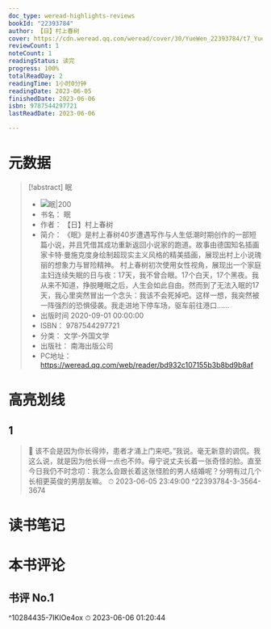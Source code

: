```yaml
---
doc_type: weread-highlights-reviews
bookId: "22393784"
author: 【日】村上春树
cover: https://cdn.weread.qq.com/weread/cover/30/YueWen_22393784/t7_YueWen_22393784.jpg
reviewCount: 1
noteCount: 1
readingStatus: 读完
progress: 100%
totalReadDay: 2
readingTime: 1小时0分钟
readingDate: 2023-06-05
finishedDate: 2023-06-06
isbn: 9787544297721
lastReadDate: 2023-06-06

---
```

# 元数据
> [!abstract] 眠
> - ![ 眠|200](https://cdn.weread.qq.com/weread/cover/30/YueWen_22393784/t7_YueWen_22393784.jpg)
> - 书名： 眠
> - 作者： 【日】村上春树
> - 简介： 《眠》是村上春树40岁遭遇写作与人生低潮时期创作的一部短篇小说，并且凭借其成功重新返回小说家的跑道。故事由德国知名插画家卡特·曼施克度身绘制超现实主义风格的精美插画，展现出村上小说瑰丽的想象力与冒险精神。
村上春树初次使用女性视角，展现出一个家庭主妇连续失眠的日与夜：17天，我不曾合眼。17个白天，17个黑夜。我从来不知道，挣脱睡眠之后，人生会如此自由。然而到了无法入眠的17天，我心里突然冒出一个念头：我该不会死掉吧。这样一想，我突然被一阵强烈的恐惧侵袭。我走进地下停车场，驱车前往港口……
> - 出版时间 2020-09-01 00:00:00
> - ISBN： 9787544297721
> - 分类： 文学-外国文学
> - 出版社： 南海出版公司
> - PC地址：https://weread.qq.com/web/reader/bd932c107155b3b8bd9b8af

# 高亮划线

## 1

> 📌 该不会是因为你长得帅，患者才涌上门来吧。”我说。毫无新意的调侃。我这么说，就是因为他长得一点也不帅。毋宁说丈夫长着一张奇怪的脸。直至今日我仍不时念叨：我怎么会跟长着这张怪脸的男人结婚呢？分明有过几个长相更英俊的男朋友嘛。 
> ⏱ 2023-06-05 23:49:00 ^22393784-3-3564-3674

# 读书笔记

# 本书评论

## 书评 No.1 
 ^10284435-7IKIOe4ox
⏱ 2023-06-06 01:20:44
